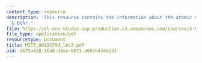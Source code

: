 ```yaml
---
content_type: resource
description: 'This resource contains the information about the atomic models: Rutherford
  & Bohr.'
file: https://ol-ocw-studio-app-production.s3.amazonaws.com/courses/3-091sc-introduction-to-solid-state-chemistry-fall-2010/d675a42616a8d9aa0071a682b434e233_MIT3_091SCF09_lec3.pdf
file_type: application/pdf
resourcetype: Document
title: MIT3_091SCF09_lec3.pdf
uid: d675a426-16a8-d9aa-0071-a682b434e233
---
```

